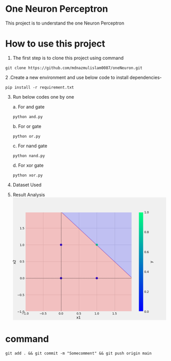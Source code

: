 # One Neuron Perceptron

This project is to understand the one Neuron Perceptron

# How to use this project
1. The first step is to clone this project using command 
```
git clone https://github.com/mdnazmulislam0087/oneNeuron.git

```
2 .Create a new environment and use below code to install dependencies-
```
pip install -r requirement.txt

```
3. Run below codes one by one

    a. For and gate 
    ```
    python and.py

    ```
    b. For or gate 
    ```
    python or.py

    ```
    c. For nand gate 
    ```
    python nand.py

    ```
    d. For xor gate 
    ```
    python xor.py

    ```
4. Dataset Used

5. Result Analysis
![And gate](plots\and.png)




# command 
```
git add . && git commit -m "Somecomment" && git push origin main
```
